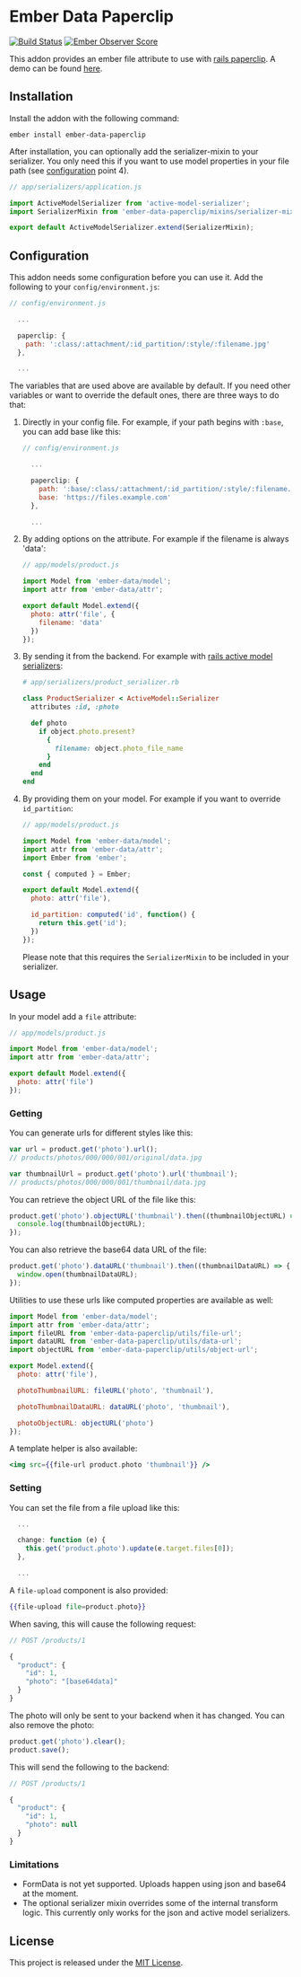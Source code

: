 # Ember Data Paperclip
[![Build Status](https://travis-ci.org/rmachielse/ember-data-paperclip.svg)](https://travis-ci.org/rmachielse/ember-data-paperclip)
[![Ember Observer Score](https://emberobserver.com/badges/ember-data-paperclip.svg)](https://emberobserver.com/addons/ember-data-paperclip)

This addon provides an ember file attribute to use with [rails paperclip](https://github.com/thoughtbot/paperclip).
A demo can be found [here](http://rmachielse.github.io/ember-data-paperclip/).

## Installation

Install the addon with the following command:

```
ember install ember-data-paperclip
```

After installation, you can optionally add the serializer-mixin to your serializer.
You only need this if you want to use model properties in your file path (see [configuration](#configuration) point 4).

```javascript
// app/serializers/application.js

import ActiveModelSerializer from 'active-model-serializer';
import SerializerMixin from 'ember-data-paperclip/mixins/serializer-mixin';

export default ActiveModelSerializer.extend(SerializerMixin);
```

## Configuration

This addon needs some configuration before you can use it.
Add the following to your `config/environment.js`:

```javascript
// config/environment.js

  ...

  paperclip: {
    path: ':class/:attachment/:id_partition/:style/:filename.jpg'
  },

  ...
```

The variables that are used above are available by default.
If you need other variables or want to override the default ones, there are three ways to do that:

  1. Directly in your config file. For example, if your path begins with `:base`, you can add base like this:

     ```javascript
     // config/environment.js

       ...

       paperclip: {
         path: ':base/:class/:attachment/:id_partition/:style/:filename.jpg',
         base: 'https://files.example.com'
       },

       ...
     ```
  2. By adding options on the attribute. For example if the filename is always 'data':

     ```javascript
     // app/models/product.js

     import Model from 'ember-data/model';
     import attr from 'ember-data/attr';

     export default Model.extend({
       photo: attr('file', {
         filename: 'data'
       })
     });
     ```

  3. By sending it from the backend. For example with [rails active model serializers](https://github.com/rails-api/active_model_serializers):

     ```ruby
     # app/serializers/product_serializer.rb

     class ProductSerializer < ActiveModel::Serializer
       attributes :id, :photo

       def photo
         if object.photo.present?
           {
             filename: object.photo_file_name
           }
         end
       end
     end
     ```

  4. By providing them on your model. For example if you want to override `id_partition`:

     ```javascript
     // app/models/product.js

     import Model from 'ember-data/model';
     import attr from 'ember-data/attr';
     import Ember from 'ember';

     const { computed } = Ember;

     export default Model.extend({
       photo: attr('file'),

       id_partition: computed('id', function() {
         return this.get('id');
       })
     });
     ```

     Please note that this requires the `SerializerMixin` to be included in your serializer.

## Usage

In your model add a `file` attribute:

```javascript
// app/models/product.js

import Model from 'ember-data/model';
import attr from 'ember-data/attr';

export default Model.extend({
  photo: attr('file')
});
```

### Getting

You can generate urls for different styles like this:

```javascript
var url = product.get('photo').url();
// products/photos/000/000/001/original/data.jpg

var thumbnailUrl = product.get('photo').url('thumbnail');
// products/photos/000/000/001/thumbnail/data.jpg
```

You can retrieve the object URL of the file like this:

```javascript
product.get('photo').objectURL('thumbnail').then((thumbnailObjectURL) => {
  console.log(thumbnailObjectURL);
});
```

You can also retrieve the base64 data URL of the file:

```javascript
product.get('photo').dataURL('thumbnail').then((thumbnailDataURL) => {
  window.open(thumbnailDataURL);
});
```

Utilities to use these urls like computed properties are available as well:

```javascript
import Model from 'ember-data/model';
import attr from 'ember-data/attr';
import fileURL from 'ember-data-paperclip/utils/file-url';
import dataURL from 'ember-data-paperclip/utils/data-url';
import objectURL from 'ember-data-paperclip/utils/object-url';

export Model.extend({
  photo: attr('file'),

  photoThumbnailURL: fileURL('photo', 'thumbnail'),

  photoThumbnailDataURL: dataURL('photo', 'thumbnail'),

  photoObjectURL: objectURL('photo')
});
```

A template helper is also available:

```handlebars
<img src={{file-url product.photo 'thumbnail'}} />
```

### Setting

You can set the file from a file upload like this:

```javascript
  ...

  change: function (e) {
    this.get('product.photo').update(e.target.files[0]);
  },

  ...
```

A `file-upload` component is also provided:

```handlebars
{{file-upload file=product.photo}}
```

When saving, this will cause the following request:

```javascript
// POST /products/1

{
  "product": {
    "id": 1,
    "photo": "[base64data]"
  }
}
```

The photo will only be sent to your backend when it has changed.
You can also remove the photo:

```javascript
product.get('photo').clear();
product.save();
```

This will send the following to the backend:

```javascript
// POST /products/1

{
  "product": {
    "id": 1,
    "photo": null
  }
}
```

### Limitations
- FormData is not yet supported. Uploads happen using json and base64 at the moment.
- The optional serializer mixin overrides some of the internal transform logic. This currently only works for the json and active model serializers.

## License

This project is released under the [MIT License](LICENSE.md).
